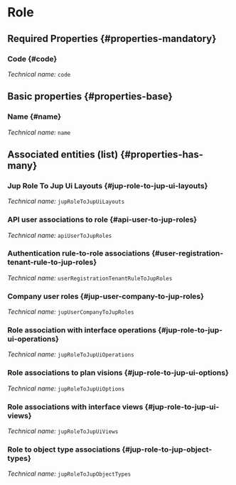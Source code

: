 # Role
<!--- THIS FILE IS GENERATED PLEASE DO NOT EDIT IT DIRECTLY --->



<OH code="jupRole"/>




## Required Properties {#properties-mandatory}
    
### Code {#code}



*Technical name:* ```code```
<PH code="jupRole:code"/>

    


## Basic properties {#properties-base}
    
### Name {#name}



*Technical name:* ```name```
<PH code="jupRole:name"/>

    



## Associated entities (list) {#properties-has-many}

###  Jup Role To Jup Ui Layouts {#jup-role-to-jup-ui-layouts}



*Technical name:* ```jupRoleToJupUiLayouts```
<PH code="jupRole:jupRoleToJupUiLayouts"/>

### API user associations to role {#api-user-to-jup-roles}



*Technical name:* ```apiUserToJupRoles```
<PH code="jupRole:apiUserToJupRoles"/>

### Authentication rule-to-role associations {#user-registration-tenant-rule-to-jup-roles}



*Technical name:* ```userRegistrationTenantRuleToJupRoles```
<PH code="jupRole:userRegistrationTenantRuleToJupRoles"/>

### Company user roles {#jup-user-company-to-jup-roles}



*Technical name:* ```jupUserCompanyToJupRoles```
<PH code="jupRole:jupUserCompanyToJupRoles"/>

### Role association with interface operations {#jup-role-to-jup-ui-operations}



*Technical name:* ```jupRoleToJupUiOperations```
<PH code="jupRole:jupRoleToJupUiOperations"/>

### Role associations to plan visions {#jup-role-to-jup-ui-options}



*Technical name:* ```jupRoleToJupUiOptions```
<PH code="jupRole:jupRoleToJupUiOptions"/>

### Role associations with interface views {#jup-role-to-jup-ui-views}



*Technical name:* ```jupRoleToJupUiViews```
<PH code="jupRole:jupRoleToJupUiViews"/>

### Role to object type associations {#jup-role-to-jup-object-types}



*Technical name:* ```jupRoleToJupObjectTypes```
<PH code="jupRole:jupRoleToJupObjectTypes"/>





